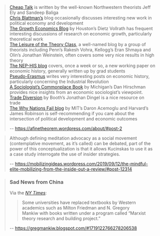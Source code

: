 
> [Cheap Talk](http://www.cheaptalk.org/) is written by the well-known Northwestern theorists Jeff Ely and Sandeep Baliga  
> [Chris Blattman’s](http://www.chrisblattman.com/) blog occasionally discusses interesting new work in political economy and development  
> [The Growth Economics Blog](http://growthecon.wordpress.com/) by Houston’s Dietz Vollrath has frequent interesting discussions of research on economic growth, particularly theoretical work  
> [The Leisure of the Theory Class](http://theoryclass.wordpress.com/), a well-named blog by a group of theorists including Penn’s Rakesh Vohra, Kellogg’s Eran Shmaya and Olin’s Jonathan Weinstein, often covers some very nice results in high theory  
> [The NEP-HIS blog](http://nephist.wordpress.com/) covers, once a week or so, a new working paper on economic history, generally written up by grad students  
> [Pseudo-Erasmus](http://www.pseudoerasmus.com/) writes very interesting posts on economic history, particularly concerning the Industrial Revolution  
> [A Sociologist’s Commonplace Book](http://www.asociologist.com/) by Michigan’s Dan Hirschman provides nice insights from an economic sociologist’s viewpoint.  
> [Trade Diversion](http://www.tradediversion.net/) by Booth’s Jonathan Dingel is a nice resource on trade  
> [The Why Nations Fail blog](http://www.whynationsfail.com/blog) by MIT’s Daron Acemoglu and Harvard’s James Robinson is self-recommending if you care about the intersection of political development and economic outcomes
>
> -- https://afinetheorem.wordpress.com/about/#post-2






> Although defining meditation advocacy as a social movement (contemplative movement, as it’s called) can be debated, part of the power of this conceptualization is that it allows Kucinskas to use it as a case study interrogate the use of insider strategies.
>
> -- https://mobilizingideas.wordpress.com/2019/09/12/the-mindful-elite-mobilizing-from-the-inside-out-a-review/#post-12314


> ### Sad News from China
> 
> Via the _[NY Times](https://www.nytimes.com/2019/10/11/business/china-hong-kong-education.html)_:
> 
> > Some universities have replaced textbooks by Western academics such as Milton Friedman and N. Gregory Mankiw with books written under a program called “Marxist theory research and building project.”
>
> -- https://gregmankiw.blogspot.com/#1719122766278206538
